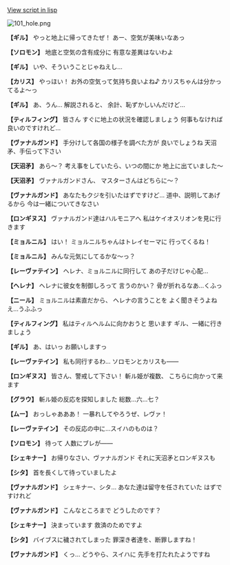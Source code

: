 [View script in lisp](../scripts/101305010.txt)

![101_hole.png](../images/backgrounds/101_hole.png)

**【ギル】**
やっと地上に帰ってきたぜ！
あー、空気が美味いなあっ

**【ソロモン】**
地底と空気の含有成分に
有意な差異はないわよ

**【ギル】**
いや、そういうことじゃねえし…

**【カリス】**
やっほい！
お外の空気って気持ち良いよね♪
カリスちゃんは分かってるよ～っ

**【ギル】**
あ、うん…
解説されると、
余計、恥ずかしいんだけど…

**【ティルフィング】**
皆さん
すぐに地上の状況を確認しましょう
何事もなければ良いのですけれど…

**【ヴァナルガンド】**
手分けして各国の様子を調べた方が
良いでしょうね
天沼矛、手伝って下さい

**【天沼矛】**
あら～？
考え事をしていたら、いつの間にか
地上に出ていました～

**【天沼矛】**
ヴァナルガンドさん、
マスターさんはどちらに～？

**【ヴァナルガンド】**
あなたもクジを引いたはずですけど…
道中、説明してあげるから
今は一緒についてきなさい

**【ロンギヌス】**
ヴァナルガンド達はハルモニアへ
私はケイオスリオンを見に行きます

**【ミョルニル】**
はい！
ミョルニルちゃんはトレイセーマに
行ってくるね！

**【ミョルニル】**
みんな元気にしてるかな～っ？

**【レーヴァテイン】**
ヘレナ、ミョルニルに同行して
あの子だけじゃ心配…

**【ヘレナ】**
ヘレナに彼女を制御しろって
言うのかい？
骨が折れるなあ…くふっ

**【ニール】**
ミョルニルは素直だから、
ヘレナの言うことを
よく聞きそうよねえ…うふふっ

**【ティルフィング】**
私はティルヘルムに向かおうと
思います
ギル、一緒に行きましょう

**【ギル】**
あ、はいっ
お願いしますっ

**【レーヴァテイン】**
私も同行するわ…
ソロモンとカリスも――

**【ロンギヌス】**
皆さん、警戒して下さい！
斬ル姫が複数、
こちらに向かって来ます

**【グラウ】**
斬ル姫の反応を探知しました
総数…六…七？

**【ムー】**
おっしゃあああ！
一暴れしてやろうぜ、レヴァ！

**【レーヴァテイン】**
その反応の中に…スイハのものは？

**【ソロモン】**
待って
人数にブレが――

**【シェキナー】**
お帰りなさい、ヴァナルガンド
それに天沼矛とロンギヌスも

**【シタ】**
首を長くして待っていましたよ

**【ヴァナルガンド】**
シェキナー、シタ…
あなた達は留守を任されていた
はずですけれど

**【ヴァナルガンド】**
こんなところまで
どうしたのです？

**【シェキナー】**
決まっています
救済のためですよ

**【シタ】**
バイブスに穢されてしまった
罪深き者達を、断罪しますね！

**【ヴァナルガンド】**
くっ…
どうやら、スイハに
先手を打たれたようですね